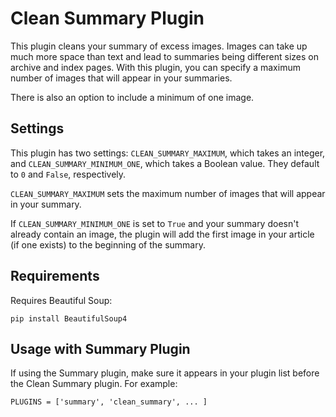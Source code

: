 # Clean Summary Plugin

This plugin cleans your summary of excess images. Images can take up much more
space than text and lead to summaries being different sizes on archive and
index pages. With this plugin, you can specify a maximum number of images that
will appear in your summaries.

There is also an option to include a minimum of one image.

## Settings

This plugin has two settings: `CLEAN_SUMMARY_MAXIMUM`, which takes an integer,
and `CLEAN_SUMMARY_MINIMUM_ONE`, which takes a Boolean value. They default to
`0` and `False`, respectively.

`CLEAN_SUMMARY_MAXIMUM` sets the maximum number of images that will appear in
your summary.

If `CLEAN_SUMMARY_MINIMUM_ONE` is set to `True` and your summary doesn't already
contain an image, the plugin will add the first image in your article (if one
exists) to the beginning of the summary.

## Requirements

Requires Beautiful Soup:

    pip install BeautifulSoup4

## Usage with Summary Plugin

If using the Summary plugin, make sure it appears in your plugin list before
the Clean Summary plugin. For example:

    PLUGINS = ['summary', 'clean_summary', ... ]